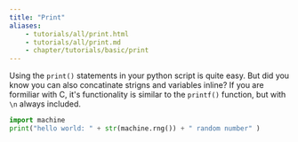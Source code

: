 ```yaml
---
title: "Print"
aliases:
    - tutorials/all/print.html
    - tutorials/all/print.md
    - chapter/tutorials/basic/print
---
```


Using the `print()` statements in your python script is quite easy. But did you know you can also concatinate strigns and variables inline? If you are formiliar with C, it's functionality is similar to the `printf()` function, but with `\n` always included. 

```python
import machine
print("hello world: " + str(machine.rng()) + " random number" )
```